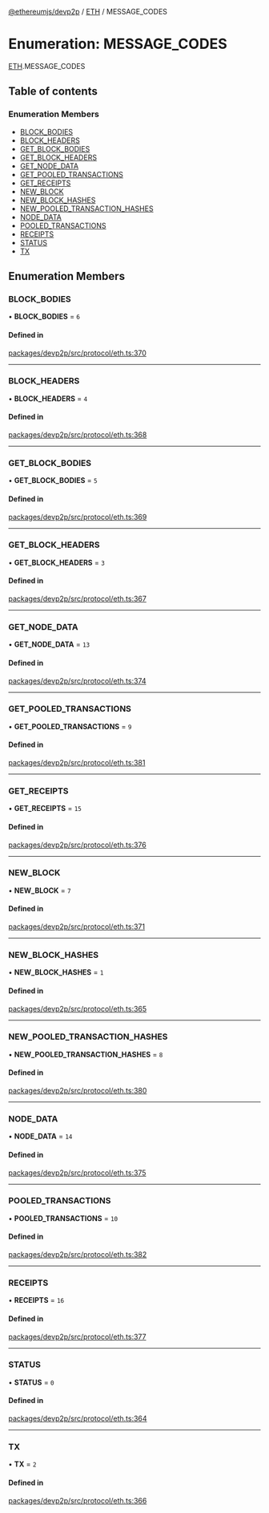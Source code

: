 [@ethereumjs/devp2p](../README.md) / [ETH](../modules/ETH.md) / MESSAGE\_CODES

# Enumeration: MESSAGE\_CODES

[ETH](../modules/ETH.md).MESSAGE_CODES

## Table of contents

### Enumeration Members

- [BLOCK\_BODIES](ETH.MESSAGE_CODES.md#block_bodies)
- [BLOCK\_HEADERS](ETH.MESSAGE_CODES.md#block_headers)
- [GET\_BLOCK\_BODIES](ETH.MESSAGE_CODES.md#get_block_bodies)
- [GET\_BLOCK\_HEADERS](ETH.MESSAGE_CODES.md#get_block_headers)
- [GET\_NODE\_DATA](ETH.MESSAGE_CODES.md#get_node_data)
- [GET\_POOLED\_TRANSACTIONS](ETH.MESSAGE_CODES.md#get_pooled_transactions)
- [GET\_RECEIPTS](ETH.MESSAGE_CODES.md#get_receipts)
- [NEW\_BLOCK](ETH.MESSAGE_CODES.md#new_block)
- [NEW\_BLOCK\_HASHES](ETH.MESSAGE_CODES.md#new_block_hashes)
- [NEW\_POOLED\_TRANSACTION\_HASHES](ETH.MESSAGE_CODES.md#new_pooled_transaction_hashes)
- [NODE\_DATA](ETH.MESSAGE_CODES.md#node_data)
- [POOLED\_TRANSACTIONS](ETH.MESSAGE_CODES.md#pooled_transactions)
- [RECEIPTS](ETH.MESSAGE_CODES.md#receipts)
- [STATUS](ETH.MESSAGE_CODES.md#status)
- [TX](ETH.MESSAGE_CODES.md#tx)

## Enumeration Members

### BLOCK\_BODIES

• **BLOCK\_BODIES** = ``6``

#### Defined in

[packages/devp2p/src/protocol/eth.ts:370](https://github.com/ethereumjs/ethereumjs-monorepo/blob/master/packages/devp2p/src/protocol/eth.ts#L370)

___

### BLOCK\_HEADERS

• **BLOCK\_HEADERS** = ``4``

#### Defined in

[packages/devp2p/src/protocol/eth.ts:368](https://github.com/ethereumjs/ethereumjs-monorepo/blob/master/packages/devp2p/src/protocol/eth.ts#L368)

___

### GET\_BLOCK\_BODIES

• **GET\_BLOCK\_BODIES** = ``5``

#### Defined in

[packages/devp2p/src/protocol/eth.ts:369](https://github.com/ethereumjs/ethereumjs-monorepo/blob/master/packages/devp2p/src/protocol/eth.ts#L369)

___

### GET\_BLOCK\_HEADERS

• **GET\_BLOCK\_HEADERS** = ``3``

#### Defined in

[packages/devp2p/src/protocol/eth.ts:367](https://github.com/ethereumjs/ethereumjs-monorepo/blob/master/packages/devp2p/src/protocol/eth.ts#L367)

___

### GET\_NODE\_DATA

• **GET\_NODE\_DATA** = ``13``

#### Defined in

[packages/devp2p/src/protocol/eth.ts:374](https://github.com/ethereumjs/ethereumjs-monorepo/blob/master/packages/devp2p/src/protocol/eth.ts#L374)

___

### GET\_POOLED\_TRANSACTIONS

• **GET\_POOLED\_TRANSACTIONS** = ``9``

#### Defined in

[packages/devp2p/src/protocol/eth.ts:381](https://github.com/ethereumjs/ethereumjs-monorepo/blob/master/packages/devp2p/src/protocol/eth.ts#L381)

___

### GET\_RECEIPTS

• **GET\_RECEIPTS** = ``15``

#### Defined in

[packages/devp2p/src/protocol/eth.ts:376](https://github.com/ethereumjs/ethereumjs-monorepo/blob/master/packages/devp2p/src/protocol/eth.ts#L376)

___

### NEW\_BLOCK

• **NEW\_BLOCK** = ``7``

#### Defined in

[packages/devp2p/src/protocol/eth.ts:371](https://github.com/ethereumjs/ethereumjs-monorepo/blob/master/packages/devp2p/src/protocol/eth.ts#L371)

___

### NEW\_BLOCK\_HASHES

• **NEW\_BLOCK\_HASHES** = ``1``

#### Defined in

[packages/devp2p/src/protocol/eth.ts:365](https://github.com/ethereumjs/ethereumjs-monorepo/blob/master/packages/devp2p/src/protocol/eth.ts#L365)

___

### NEW\_POOLED\_TRANSACTION\_HASHES

• **NEW\_POOLED\_TRANSACTION\_HASHES** = ``8``

#### Defined in

[packages/devp2p/src/protocol/eth.ts:380](https://github.com/ethereumjs/ethereumjs-monorepo/blob/master/packages/devp2p/src/protocol/eth.ts#L380)

___

### NODE\_DATA

• **NODE\_DATA** = ``14``

#### Defined in

[packages/devp2p/src/protocol/eth.ts:375](https://github.com/ethereumjs/ethereumjs-monorepo/blob/master/packages/devp2p/src/protocol/eth.ts#L375)

___

### POOLED\_TRANSACTIONS

• **POOLED\_TRANSACTIONS** = ``10``

#### Defined in

[packages/devp2p/src/protocol/eth.ts:382](https://github.com/ethereumjs/ethereumjs-monorepo/blob/master/packages/devp2p/src/protocol/eth.ts#L382)

___

### RECEIPTS

• **RECEIPTS** = ``16``

#### Defined in

[packages/devp2p/src/protocol/eth.ts:377](https://github.com/ethereumjs/ethereumjs-monorepo/blob/master/packages/devp2p/src/protocol/eth.ts#L377)

___

### STATUS

• **STATUS** = ``0``

#### Defined in

[packages/devp2p/src/protocol/eth.ts:364](https://github.com/ethereumjs/ethereumjs-monorepo/blob/master/packages/devp2p/src/protocol/eth.ts#L364)

___

### TX

• **TX** = ``2``

#### Defined in

[packages/devp2p/src/protocol/eth.ts:366](https://github.com/ethereumjs/ethereumjs-monorepo/blob/master/packages/devp2p/src/protocol/eth.ts#L366)
